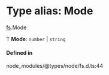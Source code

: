 # Type alias: Mode

[fs](../modules/fs.md).Mode

Ƭ **Mode**: `number` \| `string`

#### Defined in

node_modules/@types/node/fs.d.ts:44
